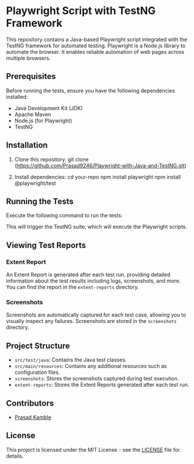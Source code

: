 # Playwright Script with TestNG Framework

This repository contains a Java-based Playwright script integrated with the TestNG framework for automated testing. Playwright is a Node.js library to automate the browser. It enables reliable automation of web pages across multiple browsers.

## Prerequisites

Before running the tests, ensure you have the following dependencies installed:

- Java Development Kit (JDK)
- Apache Maven
- Node.js (for Playwright)
- TestNG

## Installation

1. Clone this repository:
git clone (https://github.com/Prasad9246/Playwright-with-Java-and-TestNG.git)

2. Install dependencies:
cd your-repo
npm install playwright
npm install @playwright/test

## Running the Tests

Execute the following command to run the tests:


This will trigger the TestNG suite, which will execute the Playwright scripts.

## Viewing Test Reports

### Extent Report

An Extent Report is generated after each test run, providing detailed information about the test results including logs, screenshots, and more. You can find the report in the `extent-reports` directory.

### Screenshots

Screenshots are automatically captured for each test case, allowing you to visually inspect any failures. Screenshots are stored in the `screenshots` directory.

## Project Structure

- `src/test/java`: Contains the Java test classes.
- `src/main/resources`: Contains any additional resources such as configuration files.
- `screenshots`: Stores the screenshots captured during test execution.
- `extent-reports`: Stores the Extent Reports generated after each test run.

## Contributors

- [Prasad Kamble](https://github.com/Prasad9246)

## License

This project is licensed under the MIT License - see the [LICENSE](LICENSE) file for details.
